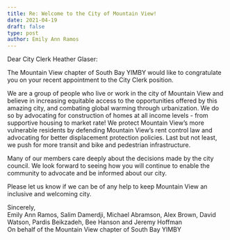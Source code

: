 ```yaml
---
title: Re: Welcome to the City of Mountain View!
date: 2021-04-19
draft: false
type: post
author: Emily Ann Ramos
---
```


Dear City Clerk Heather Glaser:  
  
The Mountain View chapter of South Bay YIMBY would like to congratulate you on your recent appointment to the City Clerk position.  
  
We are a group of people who live or work in the city of Mountain View and believe in increasing equitable access to the opportunities offered by this amazing city, and combating global warming through urbanization. We do so by advocating for construction of homes at all income levels - from supportive housing to market rate! We protect Mountain View’s more vulnerable residents by defending Mountain View’s rent control law and advocating for better displacement protection policies. Last but not least, we push for more transit and bike and pedestrian infrastructure.  
  
Many of our members care deeply about the decisions made by the city council. We look forward to seeing how you will continue to enable the community to advocate and be informed about our city.  
  
Please let us know if we can be of any help to keep Mountain View an inclusive and welcoming city.  
  
Sincerely,  
Emily Ann Ramos, Salim Damerdji, Michael Abramson, Alex Brown, David Watson, Pardis Beikzadeh, Bee Hanson and Jeremy Hoffman  
On behalf of the Mountain View chapter of South Bay YIMBY  
